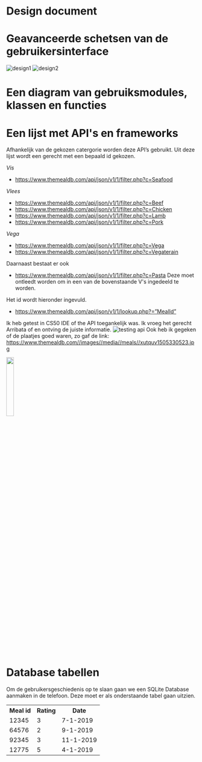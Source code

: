 # Design document 

# Geavanceerde schetsen van de gebruikersinterface

![design1](https://user-images.githubusercontent.com/43133057/50820657-878afe00-132d-11e9-8770-fba02b849740.png)
![design2](https://user-images.githubusercontent.com/43133057/50820658-878afe00-132d-11e9-9080-9297b46e4106.png)

# Een diagram van gebruiksmodules, klassen en functies

# Een lijst met API's en frameworks

Afhankelijk van de gekozen catergorie worden deze API’s gebruikt. Uit deze lijst wordt een gerecht met een bepaald id gekozen.


*Vis*
  - https://www.themealdb.com/api/json/v1/1/filter.php?c=Seafood

*Vlees*  
 - https://www.themealdb.com/api/json/v1/1/filter.php?c=Beef
 - https://www.themealdb.com/api/json/v1/1/filter.php?c=Chicken
 - https://www.themealdb.com/api/json/v1/1/filter.php?c=Lamb
 - https://www.themealdb.com/api/json/v1/1/filter.php?c=Pork

*Vega*  
 - https://www.themealdb.com/api/json/v1/1/filter.php?c=Vega
 - https://www.themealdb.com/api/json/v1/1/filter.php?c=Vegaterain

Daarnaast bestaat er ook
- https://www.themealdb.com/api/json/v1/1/filter.php?c=Pasta
Deze moet ontleedt worden om in een van de bovenstaande V's ingedeeld te worden.

Het id wordt hieronder ingevuld. 
 - https://www.themealdb.com/api/json/v1/1/lookup.php?=”MealId”



Ik heb getest in CS50 IDE of the API toegankelijk was. Ik vroeg het gerecht Arribata of en ontving de juiste informatie.
![testing api](https://user-images.githubusercontent.com/43133057/50821626-f8331a00-132f-11e9-81a0-bec080b8025a.png)
Ook heb ik gegeken of de plaatjes goed waren, zo gaf de link: https://www.themealdb.com//images//media//meals//xutquv1505330523.jpg

<img src="https://user-images.githubusercontent.com/43133057/50823459-56fa9280-1334-11e9-9c17-af86a440684b.jpg" width="20%" height="20%"/>

# Database tabellen 

Om de gebruikersgeschiedenis op te slaan gaan we een SQLite Database aanmaken in de telefoon. Deze moet er als onderstaande tabel gaan uitzien.

<table>
	<tr>
		<th>Meal id </th>
		<th>Rating </th>
		<th>Date </th>
	</tr>
	<tr>
		<td> 12345      </td>
		<td> 3          </td>
		<td> 7-1-2019   </td>
	</tr>
	<tr>
		<td> 64576      </td>
		<td> 2          </td>
		<td> 9-1-2019   </td>
	</tr>
	<tr>
		<td> 92345      </td>
		<td> 3          </td>
		<td> 11-1-2019  </td>
	</tr>
	<tr>
		<td> 12775      </td>
		<td> 5          </td>
		<td> 4-1-2019   </td>
	</tr>
</table>
